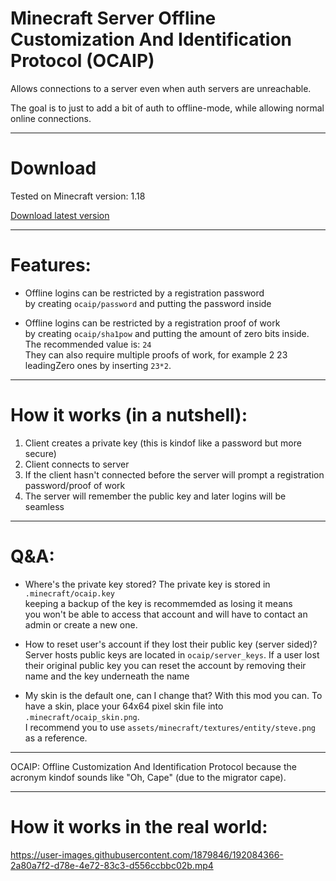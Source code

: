 # Minecraft Server Offline Customization And Identification Protocol (OCAIP)

Allows connections to a server even when auth servers are unreachable.

The goal is to just to add a bit of auth to offline-mode, while allowing normal online connections.

____________________________________________________

# Download
Tested on Minecraft version: 1.18

[Download latest version](https://github.com/SFort/MC-OCAIP/releases)
____________________________________________________

# Features: 
- Offline logins can be restricted by a registration password  
by creating `ocaip/password` and putting the password inside

- Offline logins can be restricted by a registration proof of work  
by creating `ocaip/sha1pow` and putting the amount of zero bits inside.  
The recommended value is: `24`  
They can also require multiple proofs of work, for example 2 23 leadingZero ones by inserting `23*2`.

____________________________________________________

# How it works (in a nutshell):  
1. Client creates a private key (this is kindof like a password but more secure)
2. Client connects to server
3. If the client hasn't connected before the server will prompt a registration password/proof of work
4. The server will remember the public key and later logins will be seamless

____________________________________________________

# Q&A:
- Where's the private key stored?
The private key is stored in `.minecraft/ocaip.key`  
keeping a backup of the key is recommemded as losing it means  
you won't be able to access that account and will have to contact an admin or create a new one.

- How to reset user's account if they lost their public key (server sided)?
Server hosts public keys are located in `ocaip/server_keys`. If a user lost their original
public key you can reset the account by removing their name and the key underneath the name

- My skin is the default one, can I change that?
With this mod you can. To have a skin, place your 64x64 pixel skin file into `.minecraft/ocaip_skin.png`.  
I recommend you to use `assets/minecraft/textures/entity/steve.png` as a reference.
____________________________________________________

OCAIP: Offline Customization And Identification Protocol because the acronym kindof sounds like "Oh, Cape" (due to the migrator cape).  
____________________________________________________

# How it works in the real world:

https://user-images.githubusercontent.com/1879846/192084366-2a80a7f2-d78e-4e72-83c3-d556ccbbc02b.mp4

